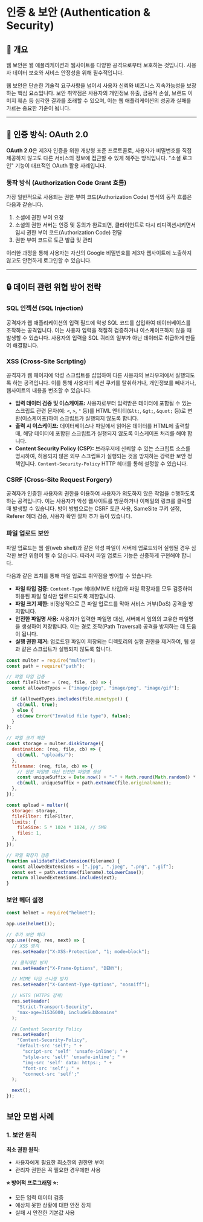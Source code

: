 # 인증 & 보안 (Authentication & Security)

## 📖 개요

웹 보안은 웹 애플리케이션과 웹사이트를 다양한 공격으로부터 보호하는 것입니다. 사용자 데이터 보호와 서비스 안정성을 위해 필수적입니다.

웹 보안은 단순한 기술적 요구사항을 넘어서 사용자 신뢰와 비즈니스 지속가능성을 보장하는 핵심 요소입니다. 보안 취약점은 사용자의 개인정보 유출, 금융적 손실, 브랜드 이미지 훼손 등 심각한 결과를 초래할 수 있으며, 이는 웹 애플리케이션의 성공과 실패를 가르는 중요한 기준이 됩니다.

---

## 🤝 인증 방식: OAuth 2.0

**OAuth 2.0**은 제3자 인증을 위한 개방형 표준 프로토콜로, 사용자가 비밀번호를 직접 제공하지 않고도 다른 서비스의 정보에 접근할 수 있게 해주는 방식입니다. "소셜 로그인" 기능이 대표적인 OAuth 활용 사례입니다.

### 동작 방식 (Authorization Code Grant 흐름)

가장 일반적으로 사용되는 권한 부여 코드(Authorization Code) 방식의 동작 흐름은 다음과 같습니다.

1. 소셜에 권한 부여 요청
2. 소셜의 권한 서버는 인증 및 동의가 완료되면, 클라이언트로 다시 리디렉션시키면서 임시 권한 부여 코드(Authorization Code) 전달
3. 권한 부여 코드로 토큰 발급 및 관리

이러한 과정을 통해 사용자는 자신의 Google 비밀번호를 제3자 웹사이트에 노출하지 않고도 안전하게 로그인할 수 있습니다.

---

## 🔒 데이터 관련 위협 방어 전략

### **SQL 인젝션 (SQL Injection)**

공격자가 웹 애플리케이션의 입력 필드에 악성 SQL 코드를 삽입하여 데이터베이스를 조작하는 공격입니다. 이는 사용자 입력을 적절히 검증하거나 이스케이프하지 않을 때 발생할 수 있습니다. 사용자의 입력을 SQL 쿼리의 일부가 아닌 데이터로 취급하게 만들어 해결합니다.

### **XSS (Cross-Site Scripting)**

공격자가 웹 페이지에 악성 스크립트를 삽입하여 다른 사용자의 브라우저에서 실행되도록 하는 공격입니다. 이를 통해 사용자의 세션 쿠키를 탈취하거나, 개인정보를 빼내거나, 웹사이트의 내용을 변조할 수 있습니다.

- **입력 데이터 검증 및 이스케이프:** 사용자로부터 입력받은 데이터에 포함될 수 있는 스크립트 관련 문자(예: `<`, `>`, `"` 등)를 HTML 엔티티(`&lt;`, `&gt;`, `&quot;` 등)로 변환(이스케이프)하여 스크립트가 실행되지 않도록 합니다.
- **출력 시 이스케이프:** 데이터베이스나 파일에서 읽어온 데이터를 HTML에 출력할 때, 해당 데이터에 포함된 스크립트가 실행되지 않도록 이스케이프 처리를 해야 합니다.
- **Content Security Policy (CSP):** 브라우저에 신뢰할 수 있는 스크립트 소스를 명시하여, 허용되지 않은 외부 스크립트가 실행되는 것을 방지하는 강력한 보안 정책입니다. `Content-Security-Policy` HTTP 헤더를 통해 설정할 수 있습니다.

### **CSRF (Cross-Site Request Forgery)**

공격자가 인증된 사용자의 권한을 이용하여 사용자가 의도하지 않은 작업을 수행하도록 하는 공격입니다. 이는 사용자가 악성 웹사이트를 방문하거나 이메일의 링크를 클릭할 때 발생할 수 있습니다. 방어 방법으로는 CSRF 토큰 사용, SameSite 쿠키 설정, Referer 헤더 검증, 사용자 확인 절차 추가 등이 있습니다.

### 파일 업로드 보안

파일 업로드는 웹 셸(web shell)과 같은 악성 파일이 서버에 업로드되어 실행될 경우 심각한 보안 위협이 될 수 있습니다. 따라서 파일 업로드 기능은 신중하게 구현해야 합니다.

다음과 같은 조치를 통해 파일 업로드 취약점을 방어할 수 있습니다:

- **파일 타입 검증:** `Content-Type` 헤더(MIME 타입)와 파일 확장자를 모두 검증하여 허용된 파일 형식만 업로드되도록 제한합니다.
- **파일 크기 제한:** 비정상적으로 큰 파일 업로드를 막아 서비스 거부(DoS) 공격을 방지합니다.
- **안전한 파일명 사용:** 사용자가 입력한 파일명 대신, 서버에서 임의의 고유한 파일명을 생성하여 저장합니다. 이는 경로 조작(Path Traversal) 공격을 방지하는 데 도움이 됩니다.
- **실행 권한 제거:** 업로드된 파일이 저장되는 디렉토리의 실행 권한을 제거하여, 웹 셸과 같은 스크립트가 실행되지 않도록 합니다.

```javascript
const multer = require("multer");
const path = require("path");

// 파일 타입 검증
const fileFilter = (req, file, cb) => {
  const allowedTypes = ["image/jpeg", "image/png", "image/gif"];

  if (allowedTypes.includes(file.mimetype)) {
    cb(null, true);
  } else {
    cb(new Error("Invalid file type"), false);
  }
};

// 파일 크기 제한
const storage = multer.diskStorage({
  destination: (req, file, cb) => {
    cb(null, "uploads/");
  },
  filename: (req, file, cb) => {
    // 원본 파일명 대신 안전한 파일명 생성
    const uniqueSuffix = Date.now() + "-" + Math.round(Math.random() * 1e9);
    cb(null, uniqueSuffix + path.extname(file.originalname));
  },
});

const upload = multer({
  storage: storage,
  fileFilter: fileFilter,
  limits: {
    fileSize: 5 * 1024 * 1024, // 5MB
    files: 1,
  },
});

// 파일 확장자 검증
function validateFileExtension(filename) {
  const allowedExtensions = [".jpg", ".jpeg", ".png", ".gif"];
  const ext = path.extname(filename).toLowerCase();
  return allowedExtensions.includes(ext);
}
```

### 보안 헤더 설정

```javascript
const helmet = require("helmet");

app.use(helmet());

// 추가 보안 헤더
app.use((req, res, next) => {
  // XSS 방지
  res.setHeader("X-XSS-Protection", "1; mode=block");

  // 클릭재킹 방지
  res.setHeader("X-Frame-Options", "DENY");

  // MIME 타입 스니핑 방지
  res.setHeader("X-Content-Type-Options", "nosniff");

  // HSTS (HTTPS 강제)
  res.setHeader(
    "Strict-Transport-Security",
    "max-age=31536000; includeSubDomains"
  );

  // Content Security Policy
  res.setHeader(
    "Content-Security-Policy",
    "default-src 'self'; " +
      "script-src 'self' 'unsafe-inline'; " +
      "style-src 'self' 'unsafe-inline'; " +
      "img-src 'self' data: https:; " +
      "font-src 'self'; " +
      "connect-src 'self';"
  );

  next();
});
```

## 보안 모범 사례

### 1. **보안 원칙**

**최소 권한 원칙:**

- 사용자에게 필요한 최소한의 권한만 부여
- 관리자 권한은 꼭 필요한 경우에만 사용

**⭐ 방어적 프로그래밍 ⭐:**

- 모든 입력 데이터 검증
- 예상치 못한 상황에 대한 안전 장치
- 실패 시 안전한 기본값 사용
